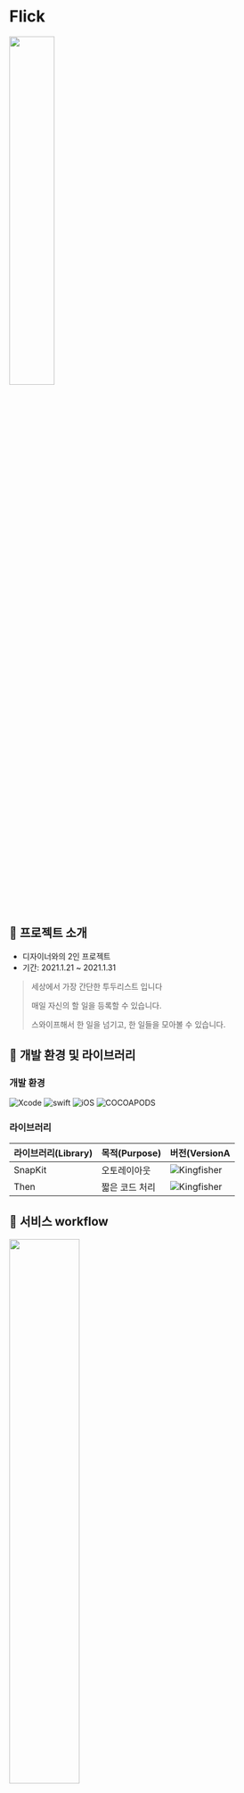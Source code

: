 # Flick

<img src="https://user-images.githubusercontent.com/54928732/110621807-0154f580-81de-11eb-9f50-2595a8832759.png" width="40%" />

## 📌 프로젝트 소개

- 디자이너와의 2인 프로젝트
- 기간: 2021.1.21 ~ 2021.1.31

> 세상에서 가장 간단한 투두리스트 입니다
>
> 매일 자신의 할 일을 등록할 수 있습니다.
>
> 스와이프해서 한 일을 넘기고, 한 일들을 모아볼 수 있습니다.
> 



## 📌 개발 환경 및 라이브러리

### 개발 환경

![Xcode](https://img.shields.io/badge/Xcode-12.3-blue) ![swift](https://img.shields.io/badge/swift-5.0-green) ![iOS](https://img.shields.io/badge/iOS-13.5-yellow) ![COCOAPODS](https://img.shields.io/badge/COCOAPODS-1.9.1-blue)

### 라이브러리

| 라이브러리(Library) | 목적(Purpose)            | 버전(VersionA                                                |
| ------------------- | ------------------------ | ------------------------------------------------------------ |
| SnapKit             | 오토레이아웃             | ![Kingfisher](https://img.shields.io/badge/SnapKit-5.0.1-black) |
| Then                | 짧은 코드 처리           | ![Kingfisher](https://img.shields.io/badge/Then-2.7.0-white) |








## 📌 서비스 workflow

<img src="https://user-images.githubusercontent.com/54928732/110622607-0a929200-81df-11eb-8b49-cdd5ae8c8346.png" width="50%" height="50%"/>





